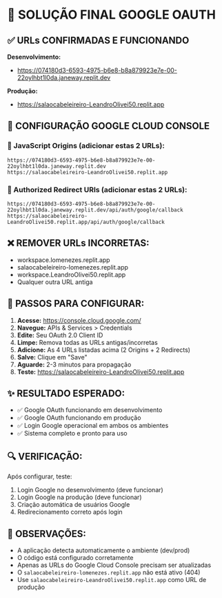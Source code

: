 # 🎯 SOLUÇÃO FINAL GOOGLE OAUTH

## ✅ URLs CONFIRMADAS E FUNCIONANDO

**Desenvolvimento:**
- https://074180d3-6593-4975-b6e8-b8a879923e7e-00-22oylhbt1l0da.janeway.replit.dev

**Produção:**
- https://salaocabeleireiro-LeandroOlivei50.replit.app

## 🔧 CONFIGURAÇÃO GOOGLE CLOUD CONSOLE

### 📍 JavaScript Origins (adicionar estas 2 URLs):
```
https://074180d3-6593-4975-b6e8-b8a879923e7e-00-22oylhbt1l0da.janeway.replit.dev
https://salaocabeleireiro-LeandroOlivei50.replit.app
```

### 📍 Authorized Redirect URIs (adicionar estas 2 URLs):
```
https://074180d3-6593-4975-b6e8-b8a879923e7e-00-22oylhbt1l0da.janeway.replit.dev/api/auth/google/callback
https://salaocabeleireiro-LeandroOlivei50.replit.app/api/auth/google/callback
```

## ❌ REMOVER URLs INCORRETAS:
- workspace.lomenezes.replit.app
- salaocabeleireiro-lomenezes.replit.app  
- workspace.LeandroOlivei50.replit.app
- Qualquer outra URL antiga

## 🚀 PASSOS PARA CONFIGURAR:

1. **Acesse:** https://console.cloud.google.com/
2. **Navegue:** APIs & Services > Credentials
3. **Edite:** Seu OAuth 2.0 Client ID
4. **Limpe:** Remova todas as URLs antigas/incorretas
5. **Adicione:** As 4 URLs listadas acima (2 Origins + 2 Redirects)
6. **Salve:** Clique em "Save"
7. **Aguarde:** 2-3 minutos para propagação
8. **Teste:** https://salaocabeleireiro-LeandroOlivei50.replit.app

## ✨ RESULTADO ESPERADO:
- ✅ Google OAuth funcionando em desenvolvimento
- ✅ Google OAuth funcionando em produção  
- ✅ Login Google operacional em ambos os ambientes
- ✅ Sistema completo e pronto para uso

## 🔍 VERIFICAÇÃO:
Após configurar, teste:
1. Login Google no desenvolvimento (deve funcionar)
2. Login Google na produção (deve funcionar)
3. Criação automática de usuários Google
4. Redirecionamento correto após login

## 📝 OBSERVAÇÕES:
- A aplicação detecta automaticamente o ambiente (dev/prod)
- O código está configurado corretamente
- Apenas as URLs do Google Cloud Console precisam ser atualizadas
- O `salaocabeleireiro-lomenezes.replit.app` não está ativo (404)
- Use `salaocabeleireiro-LeandroOlivei50.replit.app` como URL de produção